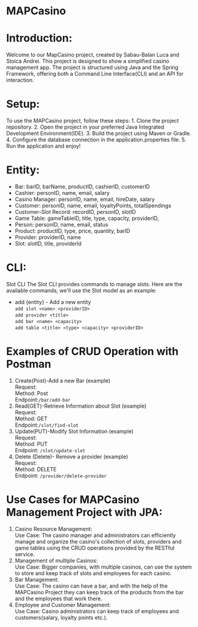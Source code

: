 # MAPCasino
# Introduction:
Welcome to our MapCasino project, created by Sabau-Balan Luca and Stoica Andrei. This project is designed to show a simplified casino management app. The project is structured  using Java and the Spring Framework, offering both a Command Line Interface(CLI) and an API for interaction.
# Setup:
To use the MAPCasino project, follow these steps:
   	1. Clone the project repository.
    	2. Open the project in your preferred Java Integrated Development Environment(IDE).
     	3. Build the project using Maven or Gradle.
      	4. Configure the database connection in the application.properties file.
       	5. Run the application and enjoy!
# Entity:
+ Bar: barID, barName, productID, cashierID, customerID
+ Cashier: personID, name, email, salary
+ Casino Manager: personID, name, email, hireDate, salary
+ Customer: personID, name, email, loyaltyPoints, totalSpendings
+ Customer-Slot Record: recordID, personID, slotID
+ Game Table: gameTableID, title, type, capacity, providerID,
+ Person: personID, name, email, status
+ Product: productID, type, price, quantity, barID
+ Provider: providerID, name
+ Slot: slotID, title, providerId

# CLI:
Slot CLI The Slot CLI provides commands to manage slots. Here are the available commands, we'll use the Slot model as an example:

+ add {entity} - Add a new entity <br>
  ```add slot <name> <providerID>```<br>
  ```add provider <title>```<br>
  ```add bar <name> <capacity>```<br>
  ```add table <title> <type> <capacity> <providerID>```<br>
  		
# Examples of CRUD Operation with Postman
1. Create(Post)-Add a new Bar (example) <br>
   Request: <br>
      Method: Post <br>
      Endpoint:```/bar/add-bar```<br>
2. Read(GET)-Retrieve Information about Slot (example) <br>
   Request: <br>
      Method: GET <br>
      Endpoint:```/slot/find-slot```<br>
3. Update(PUT)-Modify Slot Information (example)<br>
   Request: <br>
      Method: PUT <br>
      Endpoint: ```/slot/update-slot```<br>
4. Delete (Delete)- Remove a provider (example) <br>
   Request:<br>
      Method: DELETE <br>
      Endpoint: ```/provider/delete-provider```<br>
   
# Use Cases for MAPCasino Management Project with JPA:
   1. Casino Resource Management: <br>
      Use Case: The casino manager and administrators can efficiently manage and organize the casino's collection of slots, providers and game tables using the CRUD operations provided by the RESTful service.
   2. Management of multiple Casinos: <br>
      Use Case: Bigger companies, with multiple casinos, can use the system to store and keep track of slots and employees for each casino.
   3. Bar Management: <br>
      Use Case: The casino can have a bar, and with the help of the MAPCasino Project they can keep track of the products from the bar and the employees that work there.
   4. Employee and Customer Management: <br>
      Use Case: Casino administrators can keep track of employees and customers(salary, loyalty points etc.).
      

